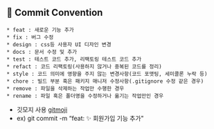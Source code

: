 ## 💬 Commit Convention
```
* feat : 새로운 기능 추가
* fix : 버그 수정
* design : css등 사용자 UI 디자인 변경
* docs : 문서 수정 및 추가
* test : 테스트 코드 추가, 리팩토링 테스트 코드 추가
* refact : 코드 리팩토링(사용하지 않거나 중복된 코드를 정리)
* style : 코드 의미에 영향을 주지 않는 변경사항(코드 포맷팅, 세미콜론 누락 등)
* chore : 빌드 부분 혹은 패키지 매니저 수정사항(.gitignore 수정 같은 경우)
* remove : 파일을 삭제하는 작업만 수행한 경우
* rename : 파일 혹은 폴더명을 수정하거나 옮기는 작업만인 경우
```

- 깃모지 사용 [gitmoji](https://gitmoji.dev/)
- ex) git commit -m “feat: ✨ 회원가입 기능 추가"
